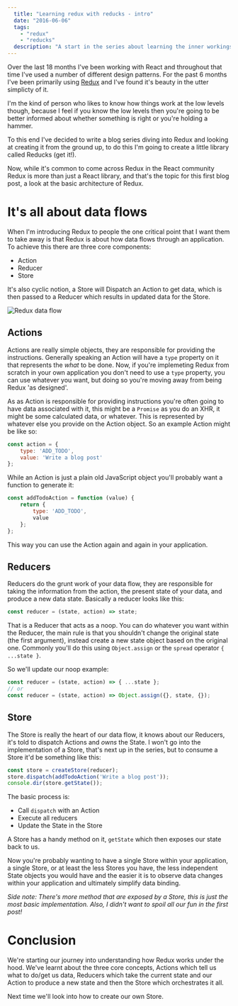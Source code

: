 ```yaml
---
  title: "Learning redux with reducks - intro"
  date: "2016-06-06"
  tags: 
    - "redux"
    - "reducks"
  description: "A start in the series about learning the inner workings of redux"
---
```


Over the last 18 months I've been working with React and throughout that time I've used a number of different design patterns. For the past 6 months I've been primarily using [Redux](http://redux.js.org) and I've found it's beauty in the utter simplicty of it.

I'm the kind of person who likes to know how things work at the low levels though, because I feel if you know the low levels then you're going to be better informed about whether something is right or you're holding a hammer.

To this end I've decided to write a blog series diving into Redux and looking at creating it from the ground up, to do this I'm going to create a little library called Reducks (get it!).

Now, while it's common to come across Redux in the React community Redux is more than just a React library, and that's the topic for this first blog post, a look at the basic architecture of Redux.

# It's all about data flows

When I'm introducing Redux to people the one critical point that I want them to take away is that Redux is about how data flows through an application. To achieve this there are three core components:

* Action
* Reducer
* Store

It's also cyclic notion, a Store will Dispatch an Action to get data, which is then passed to a Reducer which results in updated data for the Store.

![Redux data flow](/get/reducks/redux-data-flow.png)

## Actions

Actions are really simple objects, they are responsible for providing the instructions. Generally speaking an Action will have a `type` property on it that represents the _what_ to be done. Now, if you're implemeting Redux from scratch in your own application you don't need to use a `type` property, you can use whatever you want, but doing so you're moving away from being Redux 'as designed'.

As as Action is responsible for providing instructions you're often going to have data associated with it, this might be a `Promise` as you do an XHR, it might be some calculated data, or whatever. This is represented by whatever else you provide on the Action object. So an example Action might be like so:

```js
const action = {
    type: 'ADD_TODO',
    value: 'Write a blog post'
};
```

While an Action is just a plain old JavaScript object you'll probably want a function to generate it:

```js
const addTodoAction = function (value) {
    return {
        type: 'ADD_TODO',
        value
    };
};
```

This way you can use the Action again and again in your application.

## Reducers

Reducers do the grunt work of your data flow, they are responsible for taking the information from the action, the present state of your data, and produce a new data state. Basically a reducer looks like this:

```js
const reducer = (state, action) => state;
```

That is a Reducer that acts as a noop. You can do whatever you want within the Reducer, the main rule is that you shouldn't change the original state (the first argument), instead create a new state object based on the original one. Commonly you'll do this using `Object.assign` or the `spread` operator `{ ...state }`.

So we'll update our noop example:

```js
const reducer = (state, action) => { ...state };
// or
const reducer = (state, action) => Object.assign({}, state, {});
```

## Store

The Store is really the heart of our data flow, it knows about our Reducers, it's told to dispatch Actions and _owns_ the State. I won't go into the implementation of a Store, that's next up in the series, but to consume a Store it'd be something like this:

```js
const store = createStore(reducer);
store.dispatch(addTodoAction('Write a blog post'));
console.dir(store.getState());
```

The basic process is:

* Call `dispatch` with an Action
* Execute all reducers
* Update the State in the Store

A Store has a handy method on it, `getState` which then exposes our state back to us.

Now you're probably wanting to have a single Store within your application, a single Store, or at least the less Stores you have, the less independent State objects you would have and the easier it is to observe data changes within your application and ultimately simplify data binding.

_Side note: There's more method that are exposed by a Store, this is just the most basic implementation. Also, I didn't want to spoil all our fun in the first post!_

# Conclusion

We're starting our journey into understanding how Redux works under the hood. We've learnt about the three core concepts, Actions which tell us what to do/get us data, Reducers which take the current state and our Action to produce a new state and then the Store which orchestrates it all.

Next time we'll look into how to create our own Store.
